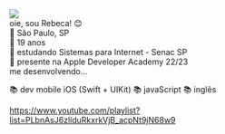 <img src="https://user-images.githubusercontent.com/99405743/167513816-b908de6f-7d87-4c91-8a5e-d4b87c0ff286.png"/>

<div> oie, sou Rebeca! 😊 </div>
 <div>
📌 São Paulo, SP <br>
📌 19 anos <br>
📌 estudando Sistemas para Internet - Senac SP <br>
📌 presente na Apple Developer Academy 22/23
</div>
me desenvolvendo...

📚 dev mobile iOS (Swift + UIKit)
📚 javaScript
📚 inglês 


https://www.youtube.com/playlist?list=PLbnAsJ6zliduRkxrkVjB_acpNt9jN68w9

<!--
**rebecaprimo/rebecaprimo** is a ✨ _special_ ✨ repository because its `README.md` (this file) appears on your GitHub profile.

Here are some ideas to get you started:

- 🔭 I’m currently working on ...
- 🌱 I’m currently learning ...
- 👯 I’m looking to collaborate on ...
- 🤔 I’m looking for help with ...
- 💬 Ask me about ...
- 📫 How to reach me: ...
- 😄 Pronouns: ...
- ⚡ Fun fact: ...
-->
